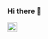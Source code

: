 ### Hi there 👋

<a href="https://www.instagram.com/slur16105/">
  <img align="left" alt="hoseong Instagram" width="22px" src="https://raw.githubusercontent.com/hussainweb/hussainweb/main/icons/instagram.png" />
</a>
